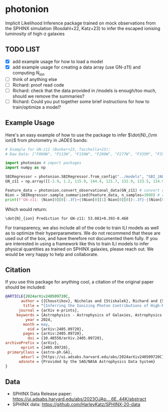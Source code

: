 # photonion
Implicit Likelihood Inference package trained on mock observations from the SPHINX simulation (Rosdahl+22, Katz+23) to infer the escaped ionising luminosity of high-z galaxies 

## TODO LIST
- [x] add example usage for how to load a model
- [x] add example usage for creating a data array (use GN-z11) and computing $\dot{N}_{ion}$
- [ ] think of anything else
- [ ] Richard: proof read code
- [ ] Richard: check that the data provided in /models is enough/too much, should we remove the summaries?
- [ ] Richard: Could you put together some brief instructions for how to train/optimize a model?

## Example Usage
Here's an easy example of how to use the package to infer $\dot{N}_{\rm ion}$ from photometry in JADES bands:
```python
# Example for GN-z11 (Bunker+23, Tacchella+23):
# Raw Data: ["F090W", "F115W", "F150W", "F200W", "F277W", "F335M", "F356W", "F410M", "F444W", "z"], shape: (10, N_galaxy)

import photonion # import packages
import numpy as np

SBIRegressor = photonion.SBIRegressor.from_config("../models", "SBI_JADES_nion") # load model
GN_z11 = np.array([[-2.9, 1.2, 115.9, 144.4, 121.7, 132.9, 123.5, 114.9, 133.8, 10.6]]).T # get raw data

Feature_data = photonion.convert_observational_data(GN_z11) # convert data into useable features (Choustikov+24)
Nion = SBIRegressor.sample_summarized(Feature_data, n_samples=3000) # run pipeline, sample the posterior and return summary
print(f'GN-z11: {Nion[0][0]:.3f}+{(Nion[0][1]-Nion[0][0]):.3f}-{(Nion[0][0]-Nion[0][2]):.3f}') # print data
```
Which would return:
```
\dot{N}_{ion} Prediction for GN-z11: 53.081+0.393-0.460
```
For transparency, we also include all of the code to train ILI models as well as to optimize their hyperparameters. We do not recommend that these are used out of the box, and have therefore not documented them fully.
If you are interested in using a framework like this to train ILI models to infer physical quantities as trained on SPHINX galaxies, please reach out. We would be very happy to help and collaborate.
## Citation
If you use this package for anything cool, a citation of the original paper should be included:
````bibtex
@ARTICLE{2024arXiv240509720C,
       author = {{Choustikov}, Nicholas and {Stiskalek}, Richard and {Saxena}, Aayush and {Katz}, Harley and {Devriendt}, Julien and {Slyz}, Adrianne},
        title = "{Inferring the Ionizing Photon Contributions of High-Redshift Galaxies to Reionization with JWST NIRCam Photometry}",
      journal = {arXiv e-prints},
     keywords = {Astrophysics - Astrophysics of Galaxies, Astrophysics - Cosmology and Nongalactic Astrophysics},
         year = 2024,
        month = may,
          eid = {arXiv:2405.09720},
        pages = {arXiv:2405.09720},
          doi = {10.48550/arXiv.2405.09720},
archivePrefix = {arXiv},
       eprint = {2405.09720},
 primaryClass = {astro-ph.GA},
       adsurl = {https://ui.adsabs.harvard.edu/abs/2024arXiv240509720C},
      adsnote = {Provided by the SAO/NASA Astrophysics Data System}
}
````

## Data
- SPHINX Data Release paper: https://ui.adsabs.harvard.edu/abs/2023OJAp....6E..44K/abstract
- SPHINX data: https://github.com/HarleyKatz/SPHINX-20-data
